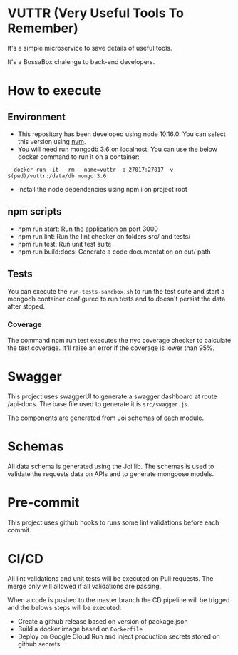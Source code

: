 # VUTTR (Very Useful Tools To Remember)
It's a simple microservice to save details of useful tools.

It's a BossaBox chalenge to back-end developers.
# How to execute
## Environment
- This repository has been developed using node 10.16.0. You can select this version using [nvm](https://github.com/nvm-sh/nvm).
- You will need run mongodb 3.6 on localhost. You can use the below docker command to run it on a container:
```
  docker run -it --rm --name=vuttr -p 27017:27017 -v $(pwd)/vuttr:/data/db mongo:3.6
```
- Install the node dependencies using npm i on project root

## npm scripts
- npm run start: Run the application on port 3000
- npm run lint: Run the lint checker on folders src/ and tests/
- npm run test: Run unit test suite
- npm run build:docs: Generate a code documentation on out/ path

## Tests
You can execute the `run-tests-sandbox.sh` to run the test suite and start a mongodb container configured to run tests and to doesn't persist the data after stoped.

### Coverage
The command npm run test executes the nyc coverage checker to calculate the test coverage. It'll raise an error if the coverage is lower than 95%.

# Swagger
This project uses swaggerUI to generate a swagger dashboard at route /api-docs. The base file used to generate it is `src/swagger.js`.

The components are generated from Joi schemas of each module.

# Schemas
All data schema is generated using the Joi lib. The schemas is used to validate the requests data on APIs and to generate mongoose models.

# Pre-commit
This project uses github hooks to runs some lint validations before each commit.

# CI/CD
All lint validations and unit tests will be executed on Pull requests. The merge only will allowed if all validations are passing.

When a code is pushed to the master branch the CD pipeline will be trigged and the belows steps will be executed:
- Create a github release based on version of package.json
- Build a docker image based on `Dockerfile`
- Deploy on Google Cloud Run and inject production secrets stored on github secrets